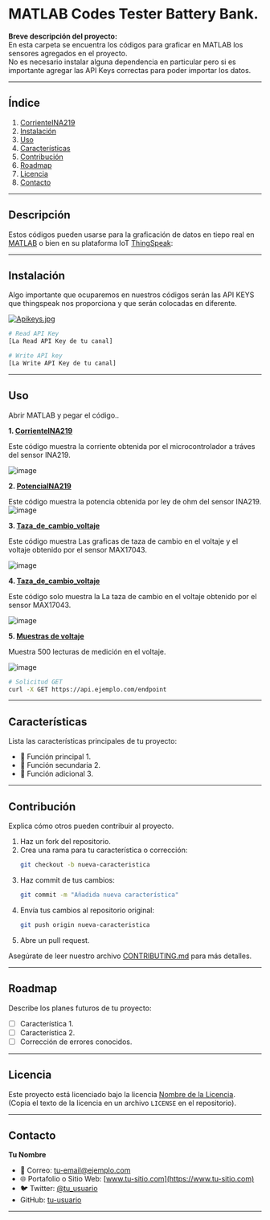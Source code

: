 # MATLAB Codes Tester Battery Bank.

**Breve descripción del proyecto:**  
En esta carpeta se encuentra los códigos para graficar en MATLAB los sensores agregados en el proyecto.  
No es necesario instalar alguna dependencia en particular pero si es importante agregar las API Keys correctas para poder importar los datos.

---

## Índice

1. [CorrienteINA219](https://github.com/LINX-ICN-UNAM/IoT_platforms_for_battery_levels_by_LINX/blob/main/Matlab%20Codes/CorrienteINA219.m)
2. [Instalación](#instalación)
3. [Uso](#uso)
4. [Características](#características)
5. [Contribución](#contribución)
6. [Roadmap](#roadmap)
7. [Licencia](#licencia)
8. [Contacto](#contacto)

---

## Descripción

Estos códigos pueden usarse para la graficación de datos en tiepo real en [MATLAB](https://la.mathworks.com/products/matlab.html) o bien en su plataforma IoT [ThingSpeak](https://thingspeak.mathworks.com/):  

---

## Instalación

Algo importante que ocuparemos en nuestros códigos serán las API KEYS que thingspeak nos proporciona y que serán colocadas en diferente.  

[![Apikeys.jpg](https://i.postimg.cc/g2XqTykF/Apikeys.jpg)](https://postimg.cc/gxpZwZZN)

```bash
# Read API Key 
[La Read API Key de tu canal]

# Write API key
[La Write API Key de tu canal]

```
---

## Uso

Abrir MATLAB y pegar el código..

**1. [CorrienteINA219](https://github.com/LINX-ICN-UNAM/IoT_platforms_for_battery_levels_by_LINX/blob/main/Matlab%20Codes/CorrienteINA219.m)**

Este código muestra la corriente obtenida por el microcontrolador a tráves del sensor INA219.

![image](https://github.com/user-attachments/assets/d41ef38d-ee65-4d6b-b26d-5596942c1ef2)


**2. [PotenciaINA219](https://github.com/LINX-ICN-UNAM/IoT_platforms_for_battery_levels_by_LINX/blob/main/Matlab%20Codes/PotenciaINA219.m)**

Este código muestra la potencia obtenida por ley de ohm del sensor INA219.  
![image](https://github.com/user-attachments/assets/9078c96c-05ac-4b8b-a72b-69aff09404bb)

**3. [Taza_de_cambio_voltaje](https://github.com/LINX-ICN-UNAM/IoT_platforms_for_battery_levels_by_LINX/blob/main/Matlab%20Codes/Taza_de_cambio_Voltaje.m)**

Este código muestra Las graficas de taza de cambio en el voltaje y el voltaje obtenido por el sensor MAX17043.  

![image](https://github.com/user-attachments/assets/f7fd4a0c-ebec-4231-b396-08c03ae0cc60)

**4. [Taza_de_cambio_voltaje](https://github.com/LINX-ICN-UNAM/IoT_platforms_for_battery_levels_by_LINX/blob/main/Matlab%20Codes/Taza_de_cambio_Volts.m)**

Este código solo muestra la La taza de cambio en el voltaje obtenido por el sensor MAX17043.  

![image](https://github.com/user-attachments/assets/79f97078-41a8-4135-bceb-2f99652de1d3)


**5. [Muestras de voltaje](https://github.com/LINX-ICN-UNAM/IoT_platforms_for_battery_levels_by_LINX/blob/main/Matlab%20Codes/muestras_voltaje.m)**

Muestra 500 lecturas de medición en el voltaje.

![image](https://github.com/user-attachments/assets/6a8780aa-9b0b-4182-a62c-10409354ffdc)


```bash
# Solicitud GET
curl -X GET https://api.ejemplo.com/endpoint
```

---

## Características

Lista las características principales de tu proyecto:

- 🚀 Función principal 1.
- 🔧 Función secundaria 2.
- 🌟 Función adicional 3.

---

## Contribución

Explica cómo otros pueden contribuir al proyecto.

1. Haz un fork del repositorio.
2. Crea una rama para tu característica o corrección:
   ```bash
   git checkout -b nueva-caracteristica
   ```
3. Haz commit de tus cambios:
   ```bash
   git commit -m "Añadida nueva característica"
   ```
4. Envía tus cambios al repositorio original:
   ```bash
   git push origin nueva-caracteristica
   ```
5. Abre un pull request.

Asegúrate de leer nuestro archivo [CONTRIBUTING.md](CONTRIBUTING.md) para más detalles.

---

## Roadmap

Describe los planes futuros de tu proyecto:

- [ ] Característica 1.
- [ ] Característica 2.
- [ ] Corrección de errores conocidos.

---

## Licencia

Este proyecto está licenciado bajo la licencia [Nombre de la Licencia](LICENSE).  
(Copia el texto de la licencia en un archivo `LICENSE` en el repositorio).

---

## Contacto

**Tu Nombre**  
- 📧 Correo: [tu-email@ejemplo.com](mailto:tu-email@ejemplo.com)  
- 🌐 Portafolio o Sitio Web: [www.tu-sitio.com](https://www.tu-sitio.com)  
- 🐦 Twitter: [@tu_usuario](https://twitter.com/tu_usuario)  
- GitHub: [tu-usuario](https://github.com/tu-usuario)

---
